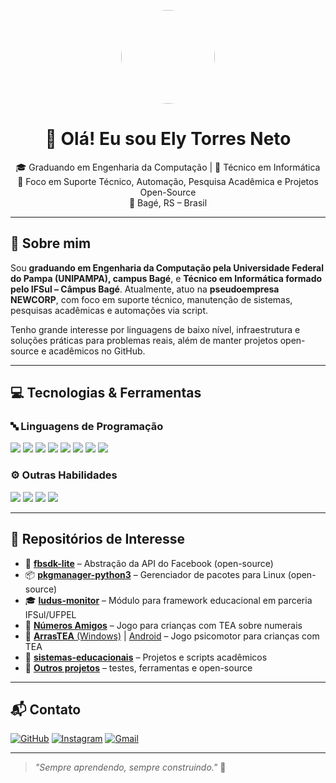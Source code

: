 <p align="center">
  <img src="https://avatars.githubusercontent.com/u/93855901?v=4" width="150" height="150" style="border-radius: 50%;" />
</p>

<h1 align="center">👋 Olá! Eu sou Ely Torres Neto</h1>
<p align="center">
  🎓 Graduando em Engenharia da Computação | 💼 Técnico em Informática <br>
  🔧 Foco em Suporte Técnico, Automação, Pesquisa Acadêmica e Projetos Open-Source <br>
  📍 Bagé, RS – Brasil
</p>

---

## 🧠 Sobre mim

Sou **graduando em Engenharia da Computação pela Universidade Federal do Pampa (UNIPAMPA), campus Bagé**, e **Técnico em Informática formado pelo IFSul – Câmpus Bagé**. Atualmente, atuo na **pseudoempresa NEWCORP**, com foco em suporte técnico, manutenção de sistemas, pesquisas acadêmicas e automações via script.

Tenho grande interesse por linguagens de baixo nível, infraestrutura e soluções práticas para problemas reais, além de manter projetos open-source e acadêmicos no GitHub.

---

## 💻 Tecnologias & Ferramentas

### 🔤 Linguagens de Programação
<div>
  <img src="https://img.shields.io/badge/C-A8B9CC?style=for-the-badge&logo=c&logoColor=black"/>
  <img src="https://img.shields.io/badge/C++-00599C?style=for-the-badge&logo=cplusplus&logoColor=white"/>
  <img src="https://img.shields.io/badge/C%23-239120?style=for-the-badge&logo=csharp&logoColor=white"/>
  <img src="https://img.shields.io/badge/Python-3776AB?style=for-the-badge&logo=python&logoColor=white"/>
  <img src="https://img.shields.io/badge/JavaScript-F7DF1E?style=for-the-badge&logo=javascript&logoColor=black"/>
  <img src="https://img.shields.io/badge/TypeScript-3178C6?style=for-the-badge&logo=typescript&logoColor=white"/>
  <img src="https://img.shields.io/badge/SQL-4479A1?style=for-the-badge&logo=postgresql&logoColor=white"/>
  <img src="https://img.shields.io/badge/MongoDB-47A248?style=for-the-badge&logo=mongodb&logoColor=white"/>
</div>

### ⚙️ Outras Habilidades
<div>
  <img src="https://img.shields.io/badge/Git-F05032?style=for-the-badge&logo=git&logoColor=white"/>
  <img src="https://img.shields.io/badge/Linux-FCC624?style=for-the-badge&logo=linux&logoColor=black"/>
  <img src="https://img.shields.io/badge/CLI-000000?style=for-the-badge&logo=gnu-bash&logoColor=white"/>
  <img src="https://img.shields.io/badge/Scrum-6DB33F?style=for-the-badge&logo=scrumalliance&logoColor=white"/>
</div>

---

## 📂 Repositórios de Interesse

- 🔧 [**fbsdk-lite**](https://github.com/netoe1/fbsdk-lite) – Abstração da API do Facebook (open-source)
- 📦 [**pkgmanager-python3**](https://github.com/netoe1/pkgmanager-python3) – Gerenciador de pacotes para Linux (open-source)
- 🎓 [**ludus-monitor**](https://github.com/netoe1/ludus-monitor) – Módulo para framework educacional em parceria IFSul/UFPEL
- 🧠 [**Números Amigos**](https://github.com/netoe1/numerosAmigos) – Jogo para crianças com TEA sobre numerais
- 🧩 [**ArrasTEA** (Windows)](https://github.com/netoe1/arrastea-src-windows) | [Android](https://github.com/netoe1/arrastea-src-android) – Jogo psicomotor para crianças com TEA
- 📘 [**sistemas-educacionais**](https://github.com/netoe1) – Projetos e scripts acadêmicos
- 🧪 [**Outros projetos**](https://github.com/netoe1?tab=repositories) – testes, ferramentas e open-source

---

## 📬 Contato

[![GitHub](https://img.shields.io/badge/GitHub-100000?style=for-the-badge&logo=github&logoColor=white)](https://github.com/netoe1)
[![Instagram](https://img.shields.io/badge/Instagram-E4405F?style=for-the-badge&logo=instagram&logoColor=white)](https://instagram.com/netoe_)
[![Gmail](https://img.shields.io/badge/E--mail-D14836?style=for-the-badge&logo=gmail&logoColor=white)](mailto:elynetobr@gmail.com)

---

> _"Sempre aprendendo, sempre construindo."_ 🚀
